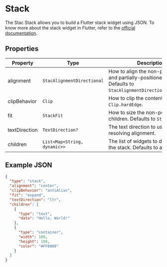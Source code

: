 # Stack

The Stac Stack allows you to build a Flutter stack widget using JSON.
To know more about the stack widget in Flutter, refer to the [official documentation](https://api.flutter.dev/flutter/widgets/Stack-class.html).

## Properties

| Property      | Type                         | Description                                                                                                          |
|---------------|------------------------------|----------------------------------------------------------------------------------------------------------------------|
| alignment     | `StacAlignmentDirectional`  | How to align the non-positioned and partially-positioned children. Defaults to `StacAlignmentDirectional.topStart`. |
| clipBehavior  | `Clip`                       | How to clip the content. Defaults to `Clip.hardEdge`.                                                                |
| fit           | `StackFit`                   | How to size the non-positioned children. Defaults to `StackFit.loose`.                                               |
| textDirection | `TextDirection?`             | The text direction to use for resolving alignment.                                                                   |
| children      | `List<Map<String, dynamic>>` | The list of widgets to display inside the stack. Defaults to an empty list.                                          |

## Example JSON

```json
{
  "type": "stack",
  "alignment": "center",
  "clipBehavior": "antiAlias",
  "fit": "expand",
  "textDirection": "ltr",
  "children": [
    {
      "type": "text",
      "data": "Hello, World!"
    },
    {
      "type": "container",
      "width": 100,
      "height": 100,
      "color": "#FF0000"
    }
  ]
}
```
